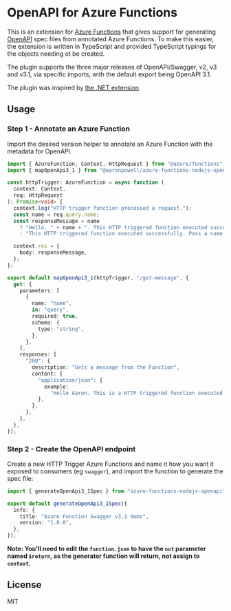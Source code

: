 # OpenAPI for Azure Functions

This is an extension for [Azure Functions](https://azure.microsoft.com/services/functions/?WT.mc_id=javascript-48109-aapowell#overview) that gives support for generating [OpenAPI](https://www.openapis.org/) spec files from annotated Azure Functions. To make this easier, the extension is written in TypeScript and provided TypeScript typings for the objects needing ot be created.

The plugin supports the three major releases of OpenAPI/Swagger, v2, v3 and v3.1, via specific imports, with the default export being OpenAPI 3.1.

The plugin was inspired by [the .NET extension](https://github.com/Azure/azure-functions-openapi-extension).

## Usage

### Step 1 - Annotate an Azure Function

Import the desired version helper to annotate an Azure Function with the metadata for OpenAPI.

```ts
import { AzureFunction, Context, HttpRequest } from "@azure/functions";
import { mapOpenApi3_1 } from "@aaronpowell/azure-functions-nodejs-openapi";

const httpTrigger: AzureFunction = async function (
  context: Context,
  req: HttpRequest
): Promise<void> {
  context.log("HTTP trigger function processed a request.");
  const name = req.query.name;
  const responseMessage = name
    ? "Hello, " + name + ". This HTTP triggered function executed successfully."
    : "This HTTP triggered function executed successfully. Pass a name in the query string or in the request body for a personalized response.";

  context.res = {
    body: responseMessage,
  };
};

export default mapOpenApi3_1(httpTrigger, "/get-message", {
  get: {
    parameters: [
      {
        name: "name",
        in: "query",
        required: true,
        schema: {
          type: "string",
        },
      },
    ],
    responses: {
      "200": {
        description: "Gets a message from the Function",
        content: {
          "application/json": {
            example:
              "Hello Aaron. This is a HTTP triggered function executed successfully.",
          },
        },
      },
    },
  },
});
```

### Step 2 - Create the OpenAPI endpoint

Create a new HTTP Trigger Azure Functions and name it how you want it exposed to consumers (eg `swagger`), and import the function to generate the spec file:

```ts
import { generateOpenApi3_1Spec } from "azure-functions-nodejs-openapi";

export default generateOpenApi3_1Spec({
  info: {
    title: "Azure Function Swagger v3.1 demo",
    version: "1.0.0",
  },
});
```

**Note: You'll need to edit the `function.json` to have the `out` parameter named `$return`, as the generator function will return, not assign to `context`.**

## License

MIT
